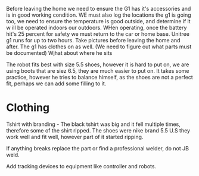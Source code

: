 Before leaving the home we need to ensure the G1 has it's accessories and is in good working condition. WE must also log the locations the g1 is going too, we need to ensure the temperature is good outside, and determine if it w
ill be operated indoors our outdoors. WHen operating, once the battery hit's 25 percent for safety we must return to the car or home base. Unitree g1 runs for up to two hours. 
Take pictures before leaving the home and after. The g1 has clothes on as well. (We need to figure out what parts must be documented) 
Wjhat about where he sits 

The robot fits best with size 5.5 shoes, however it is hard to put on, we are using boots that are siez 6.5, they are much easier to put on. It takes some practice, however he tries to balance himself, as the shoes are not a perfect fit, perhaps we can add some filling to it. 
# Clothing 
Tshirt with branding - The black tshirt was big and it fell multiple times, therefore some of the shirt ripped. 
The shoes were nike brand 5.5 U.S they work well and fit well, however part of it started ripping. 


If anything breaks replace the part or find a professional welder, do not JB weld. 

Add tracking devices to equipment like controller and robots. 
